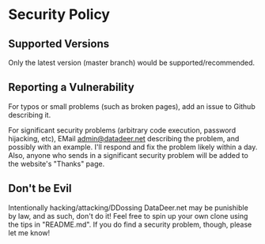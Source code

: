 # Security Policy

## Supported Versions

Only the latest version (master branch) would be supported/recommended.

## Reporting a Vulnerability

For typos or small problems (such as broken pages), add an issue to Github describing it.

For significant security problems (arbitrary code execution, password hijacking, etc), EMail admin@datadeer.net describing the problem, and possibly with an example.
I'll respond and fix the problem likely within a day. Also, anyone who sends in a significant security problem will be added to the website's "Thanks" page.

## Don't be Evil

Intentionally hacking/attacking/DDossing DataDeer.net may be punishible by law, and as such, don't do it!
Feel free to spin up your own clone using the tips in "README.md". If you do find a security problem, though, please let me know! 
